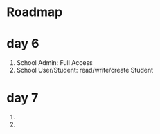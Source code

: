 # Roadmap

# day 6
1. School Admin: Full Access
2. School User/Student: read/write/create Student

# day 7
1.
2.
